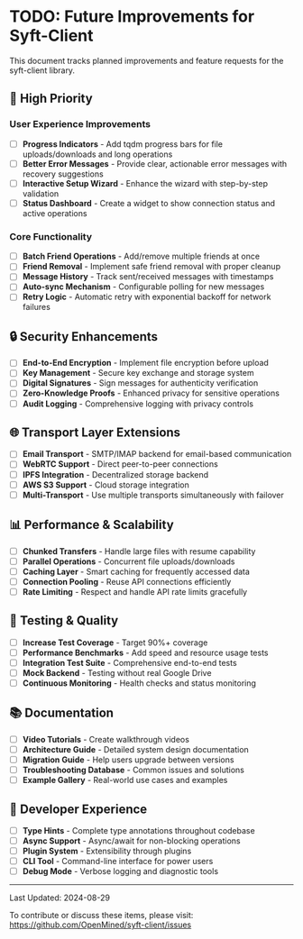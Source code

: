 # TODO: Future Improvements for Syft-Client

This document tracks planned improvements and feature requests for the syft-client library.

## 🚀 High Priority

### User Experience Improvements
- [ ] **Progress Indicators** - Add tqdm progress bars for file uploads/downloads and long operations
- [ ] **Better Error Messages** - Provide clear, actionable error messages with recovery suggestions
- [ ] **Interactive Setup Wizard** - Enhance the wizard with step-by-step validation
- [ ] **Status Dashboard** - Create a widget to show connection status and active operations

### Core Functionality
- [ ] **Batch Friend Operations** - Add/remove multiple friends at once
- [ ] **Friend Removal** - Implement safe friend removal with proper cleanup
- [ ] **Message History** - Track sent/received messages with timestamps
- [ ] **Auto-sync Mechanism** - Configurable polling for new messages
- [ ] **Retry Logic** - Automatic retry with exponential backoff for network failures

## 🔒 Security Enhancements

- [ ] **End-to-End Encryption** - Implement file encryption before upload
- [ ] **Key Management** - Secure key exchange and storage system
- [ ] **Digital Signatures** - Sign messages for authenticity verification
- [ ] **Zero-Knowledge Proofs** - Enhanced privacy for sensitive operations
- [ ] **Audit Logging** - Comprehensive logging with privacy controls

## 🌐 Transport Layer Extensions

- [ ] **Email Transport** - SMTP/IMAP backend for email-based communication
- [ ] **WebRTC Support** - Direct peer-to-peer connections
- [ ] **IPFS Integration** - Decentralized storage backend
- [ ] **AWS S3 Support** - Cloud storage integration
- [ ] **Multi-Transport** - Use multiple transports simultaneously with failover

## 📊 Performance & Scalability

- [ ] **Chunked Transfers** - Handle large files with resume capability
- [ ] **Parallel Operations** - Concurrent file uploads/downloads
- [ ] **Caching Layer** - Smart caching for frequently accessed data
- [ ] **Connection Pooling** - Reuse API connections efficiently
- [ ] **Rate Limiting** - Respect and handle API rate limits gracefully

## 🧪 Testing & Quality

- [ ] **Increase Test Coverage** - Target 90%+ coverage
- [ ] **Performance Benchmarks** - Add speed and resource usage tests
- [ ] **Integration Test Suite** - Comprehensive end-to-end tests
- [ ] **Mock Backend** - Testing without real Google Drive
- [ ] **Continuous Monitoring** - Health checks and status monitoring

## 📚 Documentation

- [ ] **Video Tutorials** - Create walkthrough videos
- [ ] **Architecture Guide** - Detailed system design documentation
- [ ] **Migration Guide** - Help users upgrade between versions
- [ ] **Troubleshooting Database** - Common issues and solutions
- [ ] **Example Gallery** - Real-world use cases and examples

## 🎨 Developer Experience

- [ ] **Type Hints** - Complete type annotations throughout codebase
- [ ] **Async Support** - Async/await for non-blocking operations
- [ ] **Plugin System** - Extensibility through plugins
- [ ] **CLI Tool** - Command-line interface for power users
- [ ] **Debug Mode** - Verbose logging and diagnostic tools

---

Last Updated: 2024-08-29

To contribute or discuss these items, please visit: https://github.com/OpenMined/syft-client/issues